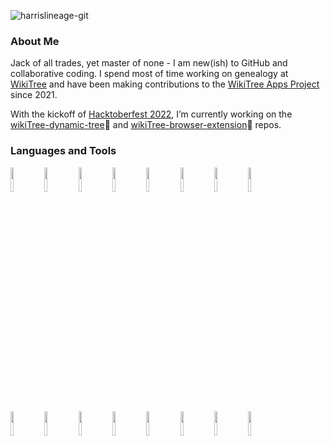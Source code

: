 ![harrislineage-git](https://user-images.githubusercontent.com/80127898/194155030-5b488277-da93-41f7-81b7-bd0c16a5368e.png)

### About Me
Jack of all trades, yet master of none - I am new(ish) to GitHub and collaborative coding. I spend most of time working on genealogy at [WikiTree](https://www.wikitree.com) and have been making contributions to the [WikiTree Apps Project](https://www.wikitree.com/wiki/Project:WikiTree_Apps) since 2021.

With the kickoff of [Hacktoberfest 2022](https://github.com/search?q=hacktoberfest), I’m currently working on the [wikiTree-dynamic-tree](https://github.com/wikitree/wikitree-dynamic-tree)🌳 and [wikiTree-browser-extension](https://github.com/wikitree/wikitree-browser-extension)🍂 repos.

### Languages and Tools
  <code><img width="10%" src="https://www.vectorlogo.zone/logos/raspberrypi/raspberrypi-ar21.svg"></code>
  <code><img width="10%" src="https://www.vectorlogo.zone/logos/grafana/grafana-ar21.svg"></code>
  <code><img width="10%" src="https://www.vectorlogo.zone/logos/w3_html5/w3_html5-ar21.svg"></code>
  <code><img width="10%" src="https://www.vectorlogo.zone/logos/font-awesome/font-awesome-ar21.svg"></code>
  <code><img width="10%" src="https://www.vectorlogo.zone/logos/google_analytics/google_analytics-ar21.svg"></code>
  <code><img width="10%" src="https://www.vectorlogo.zone/logos/w3_css/w3_css-ar21.svg"></code>
  <code><img width="10%" src="https://www.vectorlogo.zone/logos/javascript/javascript-ar21.svg"></code>
  <code><img width="10%" src="https://www.vectorlogo.zone/logos/php/php-ar21.svg"></code>
  <br />
  <code><img width="10%" src="https://www.vectorlogo.zone/logos/leafletjs/leafletjs-ar21.svg"></code>
  <code><img width="10%" src="https://www.vectorlogo.zone/logos/phpmyadmin/phpmyadmin-ar21.svg"></code>
  <code><img width="10%" src="https://www.vectorlogo.zone/logos/mysql/mysql-ar21.svg"></code>
  <code><img width="10%" src="https://www.vectorlogo.zone/logos/visualstudio_code/visualstudio_code-ar21.svg"></code>
  <code><img width="10%" src="https://www.vectorlogo.zone/logos/microsoft_vb/microsoft_vb-ar21.svg"></code>
  <code><img width="10%" src="https://www.vectorlogo.zone/logos/linux/linux-ar21.svg"></code>
  <code><img width="10%" src="https://www.vectorlogo.zone/logos/json/json-ar21.svg"></code>
  <code><img width="10%" src="https://www.vectorlogo.zone/logos/yaml/yaml-ar21.svg"></code>
